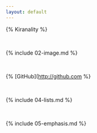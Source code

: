```yaml
---
layout: default
---
```


{% Kiranality %}

<br>

{% include 02-image.md %}

<br>

{% [GitHub](http://github.com %}

<br>

{% include 04-lists.md %}

<br>

{% include 05-emphasis.md %}